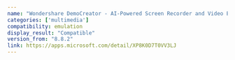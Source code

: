 ```yaml
---
name: "Wondershare DemoCreator - AI-Powered Screen Recorder and Video Editor"
categories: ['multimedia']
compatibility: emulation
display_result: "Compatible"
version_from: "8.8.2"
link: https://apps.microsoft.com/detail/XP8K0D7T0VV3LJ
---
```

